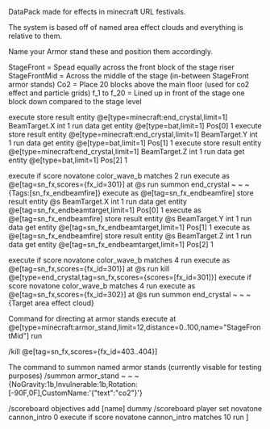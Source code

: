 DataPack made for effects in minecraft URL festivals.

The system is based off of named area effect clouds and everything is relative to them.








Name your Armor stand these and position them accordingly.

StageFront = Spead equally across the front block of the stage riser
StageFrontMid = Across the middle of the stage (in-between StageFront armor stands)
Co2 = Place 20 blocks above the main floor (used for co2 effect and particle grids)
f_1 to f_20 = Lined up in front of the stage one block down compared to the stage level






execute store result entity @e[type=minecraft:end_crystal,limit=1] BeamTarget.X int 1 run data get entity @e[type=bat,limit=1] Pos[0] 1
execute store result entity @e[type=minecraft:end_crystal,limit=1] BeamTarget.Y int 1 run data get entity @e[type=bat,limit=1] Pos[1] 1
execute store result entity @e[type=minecraft:end_crystal,limit=1] BeamTarget.Z int 1 run data get entity @e[type=bat,limit=1] Pos[2] 1




execute if score novatone color_wave_b matches 2 run execute as @e[tag=sn_fx,scores={fx_id=301}] at @s run summon end_crystal ~ ~ ~ {Tags:[sn_fx_endbeamfire]}
execute as @e[tag=sn_fx_endbeamfire] store result entity @s BeamTarget.X int 1 run data get entity @e[tag=sn_fx_endbeamtarget,limit=1] Pos[0] 1
execute as @e[tag=sn_fx_endbeamfire] store result entity @s BeamTarget.Y int 1 run data get entity @e[tag=sn_fx_endbeamtarget,limit=1] Pos[1] 1
execute as @e[tag=sn_fx_endbeamfire] store result entity @s BeamTarget.Z int 1 run data get entity @e[tag=sn_fx_endbeamtarget,limit=1] Pos[2] 1

execute if score novatone color_wave_b matches 4 run execute as @e[tag=sn_fx,scores={fx_id=301}] at @s run kill @e[type=end_crystal,tag=sn_fx,scores={scores=[fx_id=301]}]
execute if score novatone color_wave_b matches 4 run execute as @e[tag=sn_fx,scores={fx_id=302}] at @s run summon end_crystal ~ ~ ~ {Target area effect cloud}







Command for directing at armor stands
execute at @e[type=minecraft:armor_stand,limit=12,distance=0..100,name="StageFrontMid"] run

/kill @e[tag=sn_fx,scores={fx_id=403..404}]




The command to summon named armor stands (currently visable for testing purposes)
/summon armor_stand ~ ~ ~ {NoGravity:1b,Invulnerable:1b,Rotation:[-90F,0F],CustomName:'{"text":"co2"}'}



/scoreboard objectives add [name] dummy
/scoreboard player set novatone cannon_intro 0
execute if score novatone cannon_intro matches 10 run
]
